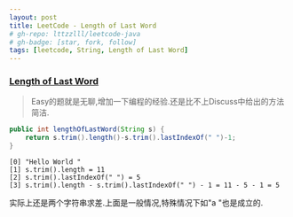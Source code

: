 ```yaml
---
layout: post
title: LeetCode - Length of Last Word
# gh-repo: lttzzlll/leetcode-java
# gh-badge: [star, fork, follow]
tags: [leetcode, String, Length of Last Word]
---
```


### [Length of Last Word](https://leetcode.com/problems/length-of-last-word/description/)

> Easy的题就是无聊,增加一下编程的经验.还是比不上Discuss中给出的方法简洁.

```Java
public int lengthOfLastWord(String s) {
    return s.trim().length()-s.trim().lastIndexOf(" ")-1;
}
```

```
[0] "Hello World "
[1] s.trim().length = 11
[2] s.trim().lastIndexOf(" ") = 5
[3] s.trim().length - s.trim().lastIndexOf(" ") - 1 = 11 - 5 - 1 = 5
```

实际上还是两个字符串求差.上面是一般情况,特殊情况下如"a "也是成立的.